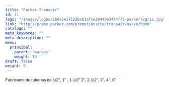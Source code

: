 ```yaml
---
title: "Parker-Transair"
id: 11
logo: "/images/logos/2b6a5e17122beb1afce28449a34f4ff3-parkerlegris.jpg"
link: "http://promo.parker.com/promotionsite/transair/us/en/home"
catalogo: ""
meta_keywords: ""
meta_description: ""
menu:
  principal:
    parent: 'marcas'
    weight: 10
draft: false
weight: 9
---
```

<p><span style="font-size: 13px; font-family: arial,sans,sans-serif;" data-sheets-value="[null,2,&quot;Fabricante de tuberias de 1/2&quot;, 1&quot; , 1-1/2&quot; 2&quot;, 2-1/2&quot;, 3&quot;, 4&quot;, 6&quot;&quot;]" data-sheets-userformat="[null,null,513,[null,0],null,null,null,null,null,null,null,null,0]">Fabricante de tuberias de 1/2", 1" , 1-1/2" 2", 2-1/2", 3", 4", 6"</span></p>